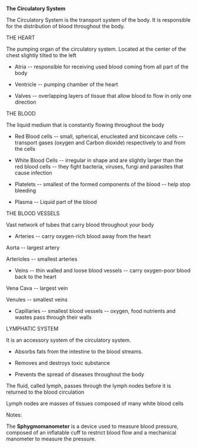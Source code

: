 <!--
.. title: The Circulatory System
.. slug: the-circulatory-system
.. date: 2020-04-13 14:22:47 UTC+08:00
.. tags: Science
.. category: Science
.. link: 
.. description: 
.. type: text
-->

**The Circulatory System**

The Circulatory System is the transport system of the body. It is responsible for the distribution of blood throughout the body.

THE HEART

The pumping organ of the circulatory system. Located at the center of the chest slightly tilted to the left

-   Atria -- responsible for receiving used blood coming from all part of the body

-   Ventricle -- pumping chamber of the heart

-   Valves -- overlapping layers of tissue that allow blood to flow in only one direction

THE BLOOD

The liquid medium that is constantly flowing throughout the body

-   Red Blood cells -- small, spherical, enucleated and biconcave cells -- transport gases (oxygen and Carbon dioxide) respectively to and from the cells

-   White Blood Cells -- irregular in shape and are slightly larger than the red blood cells -- they fight bacteria, viruses, fungi and parasites that cause infection

-   Platelets -- smallest of the formed components of the blood -- help stop bleeding

-   Plasma -- Liquid part of the blood

THE BLOOD VESSELS

Vast network of tubes that carry blood throughout your body

-   Arteries -- carry oxygen-rich blood away from the heart

Aorta -- largest artery

Arterioles -- smallest arteries

-   Veins -- thin walled and loose blood vessels -- carry oxygen-poor blood back to the heart

Vena Cava -- largest vein

Venules -- smallest veins

-   Capillaries -- smallest blood vessels -- oxygen, food nutrients and wastes pass through their walls

LYMPHATIC SYSTEM

It is an accessory system of the circulatory system.

-   Absorbs fats from the intestine to the blood streams.

-   Removes and destroys toxic substance

-   Prevents the spread of diseases throughout the body

The fluid, called lymph, passes through the lymph nodes before it is returned to the blood circulation

Lymph nodes are masses of tissues composed of many white blood cells

Notes:

The **Sphygmomanometer** is a device used to measure blood pressure, composed of an inflatable cuff to restrict blood flow and a mechanical manometer to measure the pressure.


